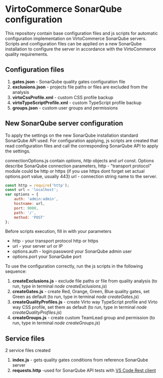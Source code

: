 # VirtoCommerce SonarQube configuration

This repository contain base configuration files and js scripts for automatic configuration implementation on VirtoCommerce SonarQube servers.
Scripts and configuration files can be applied on a new SonarQube installation to configure the server in accordance with the VirtoCommerce quality requirements.

## Configuration files

1. **gates.json** - SonarQube quality gates configuration file
1. **exclusions.json** - projects file paths or files are excluded from the analysis
1. **virtoCssProfile.xml** - custom CSS profile backup
1. **virtoTypeScriptProfile.xml** - custom TypeScript profile backup
1. **groups.json** - custom user groups and permissions

## New SonarQube server configuration

To apply the settings on the new SonarQube installation standard SonarQube API used.
For configuration applying, js scripts are created that read configuration files and call the corresponding SonarQube API to apply the settings.

connectionOptions.js contain *options*, *http* objects and *url* const. Options describe SonarQube connection parameters, http - "transport protocol" module could be http or https (if you  use https dont forget set actual options.port value, usually 443)  url - connection string name to the server.

```js
const http = require('http');
const url = 'localhost';
var options = {
    auth: 'admin:admin',
    hostname: url,
    port: 9000,
    path: '/',
    method: 'POST'
};
```

Before scripts execution, fill in with your parameters

* http - your transport protocol http or https
* url - your server url or IP
* options.auth - login:password your SonarQube admin user
* options.port your SonarQube port

To use the configuration correctly, run the js scripts in the following sequence:

1. **createExclusions.js** - exclude file paths or file from quality analysis (to run, type in terminal *node createExclusions.js*)
1. **createGates.js** - create Red, Orange, Green, Blue quality gates, set Green as default (to run, type in terminal *node createGates.js*)
1. **createQualityProfiles.js** - create Virto way TypeScript profile and Virto way CSS profile, set them as default (to run, type in terminal *node createQualityProfiles.js*)
1. **createGroups.js** - create custom TeamLead group and permission (to run, type in terminal *node createGroups.js*)

## Service files

2 service files created

1. **index.js** - gets quality gates conditions from reference SonarQube server
1. **requests.http** -used for SonarQube API tests with [VS Code Rest client](https://marketplace.visualstudio.com/items?itemName=humao.rest-client)
